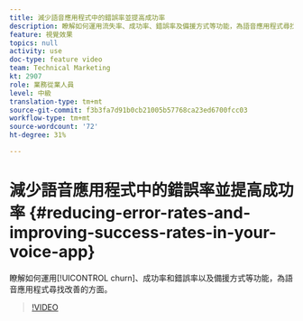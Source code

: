 ```yaml
---
title: 減少語音應用程式中的錯誤率並提高成功率
description: 瞭解如何運用流失率、成功率、錯誤率及備援方式等功能，為語音應用程式尋找改善的方面。
feature: 視覺效果
topics: null
activity: use
doc-type: feature video
team: Technical Marketing
kt: 2907
role: 業務從業人員
level: 中級
translation-type: tm+mt
source-git-commit: f3b3fa7d91b0cb21005b57768ca23ed6700fcc03
workflow-type: tm+mt
source-wordcount: '72'
ht-degree: 31%

---
```



# 減少語音應用程式中的錯誤率並提高成功率 {#reducing-error-rates-and-improving-success-rates-in-your-voice-app}

瞭解如何運用[!UICONTROL churn]、成功率和錯誤率以及備援方式等功能，為語音應用程式尋找改善的方面。

>[!VIDEO](https://video.tv.adobe.com/v/27222/?quality=9)
